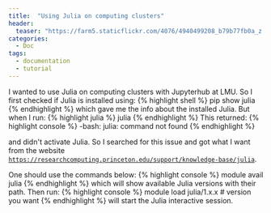 ```yaml
---
title:  "Using Julia on computing clusters"
header:
  teaser: "https://farm5.staticflickr.com/4076/4940499208_b79b77fb0a_z.jpg"
categories: 
  - Doc
tags:
  - documentation
  - tutorial
---
```


I wanted to use Julia on computing clusters with Jupyterhub at LMU. So I first checked if Julia is installed using:
{% highlight shell %}
pip show julia
{% endhighlight %}
which gave me the info about the installed Julia. But when I run:
{% highlight julia %}
julia
{% endhighlight %}
This returned: 
{% highlight console %}
-bash: julia: command not found
{% endhighlight %}

and didn't activate Julia. So I searched for this issue and got what I want from the website [`https://researchcomputing.princeton.edu/support/knowledge-base/julia`](https://researchcomputing.princeton.edu/support/knowledge-base/julia). 

One should use the commands below:
{% highlight console %}
module avail julia
{% endhighlight %}
which will show available Julia versions with their path. Then run:
{% highlight console %}
module load julia/1.x.x # version you want
{% endhighlight %}
will start the Julia interactive session.
